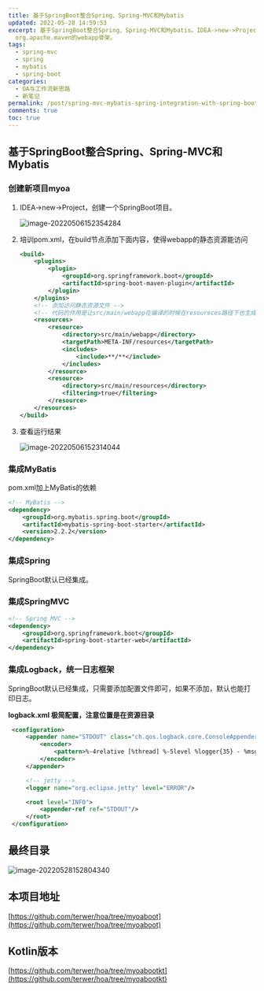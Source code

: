 ```yaml
---
title: 基于SpringBoot整合Spring、Spring-MVC和Mybatis
updated: 2022-05-28 14:59:53
excerpt: 基于SpringBoot整合Spring、Spring-MVC和Mybatis。IDEA->new->Project，创建一个Maven的webapp项目，选择
  org.apache.maven的webapp骨架。
tags:
  - spring-mvc
  - spring
  - mybatis
  - spring-boot
categories:
  - OA与工作流新思路
  - 新笔记
permalink: /post/spring-mvc-mybatis-spring-integration-with-spring-boot.html
comments: true
toc: true
---
```

## 基于SpringBoot整合Spring、Spring-MVC和Mybatis

### 创建新项目myoa

1. IDEA->new->Project，创建一个SpringBoot项目。

   ![image-20220506152354284](https://img1.terwer.space/20220506152354.png)

3. 培训pom.xml，在build节点添加下面内容，使得webapp的静态资源能访问

   ```xml
   <build>
       <plugins>
           <plugin>
               <groupId>org.springframework.boot</groupId>
               <artifactId>spring-boot-maven-plugin</artifactId>
           </plugin>
       </plugins>
       <!-- 添加访问静态资源文件 -->
       <!-- 代码的作用是让src/main/webapp在编译的时候在resoureces路径下也生成webapp的文件 -->
       <resources>
           <resource>
               <directory>src/main/webapp</directory>
               <targetPath>META-INF/resources</targetPath>
               <includes>
                   <include>**/**</include>
               </includes>
           </resource>
           <resource>
               <directory>src/main/resources</directory>
               <filtering>true</filtering>
           </resource>
       </resources>
   </build>
   ```

4. 查看运行结果

   ![image-20220506152314044](https://img1.terwer.space/20220506152314.png)

### 集成MyBatis

pom.xml加上MyBatis的依赖

```xml
<!-- MyBatis -->
<dependency>
    <groupId>org.mybatis.spring.boot</groupId>
    <artifactId>mybatis-spring-boot-starter</artifactId>
    <version>2.2.2</version>
</dependency>
```

### 集成Spring

SpringBoot默认已经集成。

### 集成SpringMVC

```xml
<!-- Spring MVC -->
<dependency>
    <groupId>org.springframework.boot</groupId>
    <artifactId>spring-boot-starter-web</artifactId>
</dependency>
```

### 集成Logback，统一日志框架

SpringBoot默认已经集成，只需要添加配置文件即可，如果不添加，默认也能打印日志。

**logback.xml 极简配置，注意位置是在资源目录**

```xml
 <configuration>
     <appender name="STDOUT" class="ch.qos.logback.core.ConsoleAppender">　　　　
         <encoder>　　　　　　　　
             <pattern>%-4relative [%thread] %-5level %logger{35} - %msg %n</pattern>　　　
         </encoder>
     </appender>

     <!-- jetty -->
     <logger name="org.eclipse.jetty" level="ERROR"/>

     <root level="INFO">　　　
         <appender-ref ref="STDOUT"/>　
     </root>
 </configuration>
```

## 最终目录

![image-20220528152804340](https://img1.terwer.space/20220528152805.png)

## 本项目地址

[https://github.com/terwer/hoa/tree/myoaboot](https://github.com/terwer/hoa/tree/myoaboot)

## Kotlin版本

[https://github.com/terwer/hoa/tree/myoabootkt](https://github.com/terwer/hoa/tree/myoabootkt)
